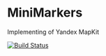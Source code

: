 # MiniMarkers

Implementing of Yandex MapKit

[![Build Status](https://github.com/vorahkaz0namor/MiniMarkers/actions/workflows/gradle.yml/badge.svg)](https://github.com/vorahkaz0namor/MiniMarkers/actions/workflows/gradle.yml)
